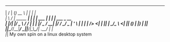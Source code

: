   __  __           _ _____            _    _              
 |  \/  |         (_)  __ \          | |  | |             
 | \  / | _____  ___| |  | | ___  ___| | _| |_ ___  _ __  
 | |\/| |/ _ \ \/ / | |  | |/ _ \/ __| |/ / __/ _ \| '_ \ 
 | |  | |  __/>  <| | |__| |  __/\__ \   <| || (_) | |_) |
 |_|  |_|\___/_/\_\_|_____/ \___||___/_|\_\\__\___/| .__/ 
                                                   | |    
                                                   |_|
My own spin on a linux desktop system
